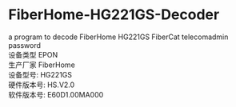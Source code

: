 # FiberHome-HG221GS-Decoder
a program to decode FiberHome HG221GS FiberCat telecomadmin password  
设备类型	EPON  
生产厂家	FiberHome  
设备型号:	HG221GS  
硬件版本号:	HS.V2.0  
软件版本号:	E60D1.00MA000  
